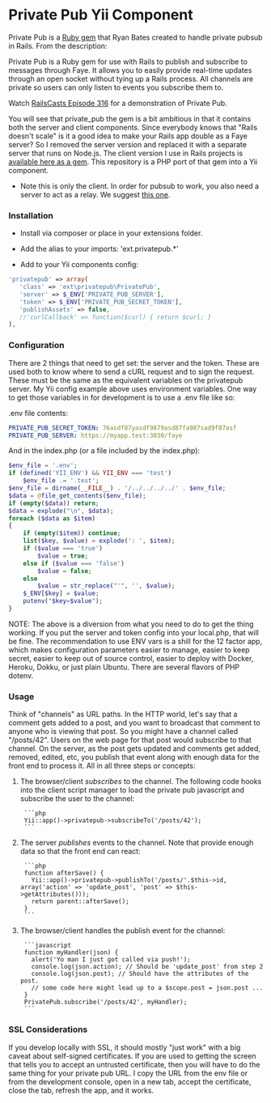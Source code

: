 # Private Pub Yii Component

Private Pub is a [Ruby gem](https://github.com/ryanb/private_pub) that Ryan Bates created to handle private pubsub in Rails. From the description:

Private Pub is a Ruby gem for use with Rails to publish and subscribe to messages through Faye. It allows you to easily provide real-time updates through an open socket without tying up a Rails process. All channels are private so users can only listen to events you subscribe them to.

Watch [RailsCasts Episode 316](http://railscasts.com/episodes/316-private-pub) for a demonstration of Private Pub.

You will see that private_pub the gem is a bit ambitious in that it contains both the server and client components. Since everybody knows that "Rails doesn't scale" is it a good idea to make your Rails app double as a Faye server? So I removed the server version and replaced it with a separate server that runs on Node.js. The client version I use in Rails projects is [available here as a gem](https://github.com/dfurber/private_pub_client). This repository is a PHP port of that gem into a Yii component.

* Note this is only the client. In order for pubsub to work, you also need a server to act as a relay. We suggest [this one](https://github.com/dfurber/privatepub_server).


### Installation

 * Install via composer or place in your extensions folder.

 * Add the alias to your imports: 'ext.privatepub.*'

 * Add to your Yii components config:
 
```php
'privatepub' => array(
   'class' => 'ext\privatepub\PrivatePub',
   'server' => $_ENV['PRIVATE_PUB_SERVER'],
   'token' => $_ENV['PRIVATE_PUB_SECRET_TOKEN'],
   'publishAssets' => false,
   //'curlCallback' => function($curl) { return $curl; }
),
```

### Configuration

There are 2 things that need to get set: the server and the token. These are used both to know where to send a cURL request and to sign the request. These must be the same as the equivalent variables on the privatepub server. My Yii config example above uses environment variables. One way to get those variables in for development is to use a .env file like so:

.env file contents:

```yaml
PRIVATE_PUB_SECRET_TOKEN: 76asdf87yasdf9879asd87fa987sad9f87asf
PRIVATE_PUB_SERVER: https://myapp.test:3030/faye
```

And in the index.php (or a file included by the index.php):

```php
$env_file = '.env';
if (defined('YII_ENV') && YII_ENV === 'test')
    $env_file .= '.test';
$env_file = dirname(__FILE__) . '/../../../../' . $env_file;
$data = @file_get_contents($env_file);
if (empty($data)) return;
$data = explode("\n", $data);
foreach ($data as $item)
{
    if (empty($item)) continue;
    list($key, $value) = explode(': ', $item);
    if ($value === 'true')
        $value = true;
    else if ($value === 'false')
        $value = false;
    else
        $value = str_replace("'", '', $value);
    $_ENV[$key] = $value;
    putenv("$key=$value");
} 
```

NOTE: The above is a diversion from what you need to do to get the thing working. If you put the server and token config into your local.php, that will be fine. The recommendation to use ENV vars is a shill for the 12 factor app, which makes configuration parameters easier to manage, easier to keep secret, easier to keep out of source control, easier to deploy with Docker, Heroku, Dokku, or just plain Ubuntu. There are several flavors of PHP dotenv.

### Usage

Think of "channels" as URL paths. In the HTTP world, let's say that a comment gets added to a post, and you want to broadcast that comment to anyone who is viewing that post. So you might have a channel called "/posts/42". Users on the web page for that post would subscribe to that channel. On the server, as the post gets updated and comments get added, removed, edited, etc, you publish that event along with enough data for the front end to process it. All in all three steps or concepts:

1. The browser/client *subscribes* to the channel. The following code hooks into the client script manager to load the private pub javascript and subscribe the user to the channel:

        ```php
        Yii::app()->privatepub->subscribeTo('/posts/42');
        ```

2. The server *publishes* events to the channel. Note that provide enough data so that the front end can react:

        ```php
        function afterSave() {
          Yii::app()->privatepub->publishTo('/posts/'.$this->id, array('action' => 'update_post', 'post' => $this->getAttributes()));
          return parent::afterSave();
        }
        ```
        
3. The browser/client handles the publish event for the channel:

        ```javascript
        function myHandler(json) {
          alert('Yo man I just got called via push!');
          console.log(json.action); // Should be 'update_post' from step 2
          console.log(json.post); // Should have the attributes of the post.
          // some code here might lead up to a $scope.post = json.post ...
        }
        PrivatePub.subscribe('/posts/42', myHandler);
        ```
        
### SSL Considerations

If you develop locally with SSL, it should mostly "just work" with a big caveat about self-signed certificates. If you are used to getting the screen that tells you to accept an untrusted certificate, then you will have to do the same thing for your private pub URL. I copy the URL from the env file or from the development console, open in a new tab, accept the certificate, close the tab, refresh the app, and it works.
